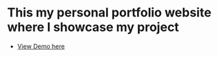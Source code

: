 # This my personal portfolio website where I showcase my project

- [View Demo here](https://hntim.vercel.app/)
